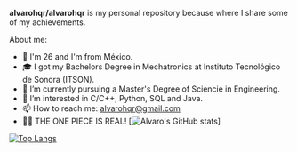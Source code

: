 **alvarohqr/alvarohqr** is my personal repository because where I share some of my achievements.

About me:

- 📍 I'm 26 and I'm from México.
- 🎓 I got my Bachelors Degree in Mechatronics at Instituto Tecnológico de Sonora (ITSON).
- 🔭 I’m currently pursuing a Master's Degree of Sciencie in Engineering.
- 🌱 I’m interested in C/C++, Python, SQL and Java. 
- 📫 How to reach me: alvarohqr@gmail.com
- 🏴‍☠️ THE ONE PIECE IS REAL! 
[![Alvaro's GitHub stats](https://github-readme-stats.vercel.app/api?username=alvarohqr&show_icons=true&theme=merko)]



[![Top Langs](https://github-readme-stats.vercel.app/api/top-langs/?username=alvarohqr&theme=merko)](https://github.com/alvarohqr/github-readme-stats)
